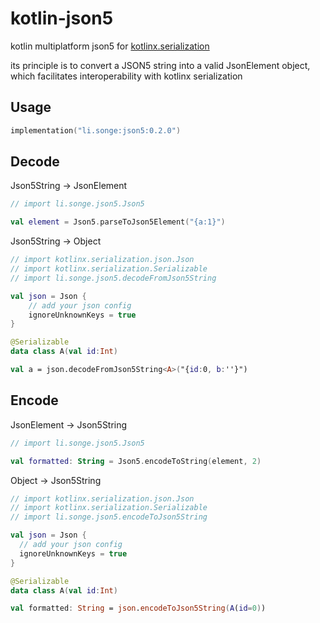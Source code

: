 # kotlin-json5

kotlin multiplatform json5 for [kotlinx.serialization](https://github.com/Kotlin/kotlinx.serialization)

its principle is to convert a JSON5 string into a valid JsonElement object, which facilitates interoperability with kotlinx serialization

## Usage

```kotlin
implementation("li.songe:json5:0.2.0")
```

## Decode

Json5String -> JsonElement

```kotlin
// import li.songe.json5.Json5

val element = Json5.parseToJson5Element("{a:1}")
```

Json5String -> Object

```kotlin
// import kotlinx.serialization.json.Json
// import kotlinx.serialization.Serializable
// import li.songe.json5.decodeFromJson5String

val json = Json {
    // add your json config
    ignoreUnknownKeys = true
}

@Serializable
data class A(val id:Int)

val a = json.decodeFromJson5String<A>("{id:0, b:''}")
```

## Encode

JsonElement -> Json5String

```kotlin
// import li.songe.json5.Json5

val formatted: String = Json5.encodeToString(element, 2)
```

Object -> Json5String

```kotlin
// import kotlinx.serialization.json.Json
// import kotlinx.serialization.Serializable
// import li.songe.json5.encodeToJson5String

val json = Json {
  // add your json config
  ignoreUnknownKeys = true
}

@Serializable
data class A(val id:Int)

val formatted: String = json.encodeToJson5String(A(id=0))
```
